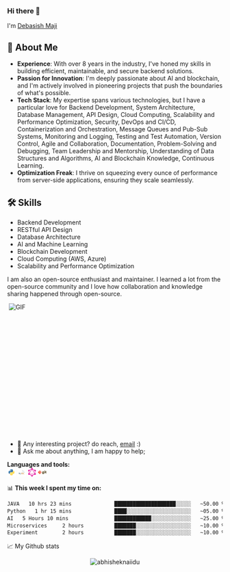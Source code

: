 ### Hi there 👋
I'm [Debasish Maji](https://www.linkedin.com/in/debasish-maji-88170a96)

## 🚀 About Me

- **Experience**: With over 8 years in the industry, I've honed my skills in building efficient, maintainable, and secure backend solutions.
- **Passion for Innovation**: I'm deeply passionate about AI and blockchain, and I'm actively involved in pioneering projects that push the boundaries of what's possible.
- **Tech Stack**: My expertise spans various technologies, but I have a particular love for Backend Development, System Architecture, Database Management, API Design, Cloud Computing, Scalability and Performance Optimization, Security, DevOps and CI/CD, Containerization and Orchestration, Message Queues and Pub-Sub Systems, Monitoring and Logging, Testing and Test Automation, Version Control, Agile and Collaboration, Documentation, Problem-Solving and Debugging, Team Leadership and Mentorship, Understanding of Data Structures and Algorithms, AI and Blockchain Knowledge, Continuous Learning.
- **Optimization Freak**: I thrive on squeezing every ounce of performance from server-side applications, ensuring they scale seamlessly.

## 🛠️ Skills

- Backend Development
- RESTful API Design
- Database Architecture
- AI and Machine Learning
- Blockchain Development
- Cloud Computing (AWS, Azure)
- Scalability and Performance Optimization


I am also an open-source enthusiast and maintainer. I learned a lot from the open-source community and I love how collaboration and knowledge sharing happened through open-source.


  <img align="right" alt="GIF" src="https://github.com/abhisheknaiidu/abhisheknaiidu/blob/master/code.gif?raw=true" width="500" height="320" />
  
- 💼 Any interesting project? do reach, [email](mailto:debasishmath92@gmail.com) :)
- 💬 Ask me about anything, I am happy to help;

**Languages and tools:**  
<code><img height="20" src="https://raw.githubusercontent.com/github/explore/80688e429a7d4ef2fca1e82350fe8e3517d3494d/topics/python/python.png"></code>
<code><img height="20" src="https://raw.githubusercontent.com/github/explore/80688e429a7d4ef2fca1e82350fe8e3517d3494d/topics/mysql/mysql.png"></code>
<code><img height="20" src="https://raw.githubusercontent.com/github/explore/5c058a388828bb5fde0bcafd4bc867b5bb3f26f3/topics/graphql/graphql.png"></code>
<code><img height="20" src="https://raw.githubusercontent.com/github/explore/80688e429a7d4ef2fca1e82350fe8e3517d3494d/topics/git/git.png"></code>

📊 **This week I spent my time on:**
<!--START_SECTION:waka-->

```txt
JAVA   10 hrs 23 mins              ████████████████████░░░░░   ~50.00 %
Python   1 hr 15 mins              ████░░░░░░░░░░░░░░░░░░░░░   ~05.00 %
AI   5 Hours 10 mins               ████████████░░░░░░░░░░░░░   ~25.00 %
Microservices     2 hours          ███████░░░░░░░░░░░░░░░░░░   ~10.00 %
Experiment        2 hours          ███████░░░░░░░░░░░░░░░░░░   ~10.00 %
```


📈 My Github stats

<p align="center"> <img src="https://github-readme-stats.vercel.app/api?username=debasishmaji&show_icons=true&theme=gotham" alt="abhisheknaiidu" />
<!--
**DebasishMaji/DebasishMaji** is a ✨ _special_ ✨ repository because its `README.md` (this file) appears on your GitHub profile.

Here are some ideas to get you started:

- 🔭 I’m currently working on: Architecting Scalable Systems
- 🌱 I’m currently learning: Master Advanced Technologies including AI and Blockchain and Security
- 👯 I’m looking to collaborate on: AI and Blockchain
- 🤔 I’m looking for help with: next-generation AI innovation
- 💬 Ask me about: my vision for the future and the impact I want to make
- 📫 How to reach me: Connect me on Linkedin [Debasish Maji](https://www.linkedin.com/in/debasish-maji-88170a96)
- 😄 Pronouns: ..
- ⚡ Fun fact: Did you know that I have a secret talent for creating intricate, automated systems not just in code but also in their daily lives? From home automation setups that control lights, appliances, and temperature, to custom-built task automation scripts that streamline their work processes, backend developers often apply their problem-solving skills to make their everyday lives more efficient and enjoyable
